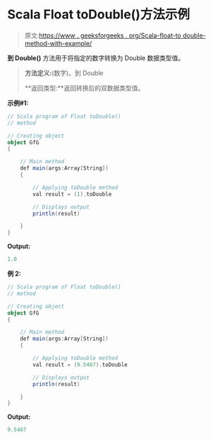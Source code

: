 # Scala Float toDouble()方法示例

> 原文:[https://www . geeksforgeeks . org/Scala-float-to double-method-with-example/](https://www.geeksforgeeks.org/scala-float-todouble-method-with-example/)

**到 Double()** 方法用于将指定的数字转换为 Double 数据类型值。

> **方法定义:**(数字)。到 Double
> 
> **返回类型:**返回转换后的双数据类型值。

**示例#1:**

```scala
// Scala program of Float toDouble()
// method

// Creating object
object GfG
{ 

    // Main method
    def main(args:Array[String])
    {

        // Applying toDouble method
        val result = (1).toDouble

        // Displays output
        println(result)

    }
} 
```

**Output:**

```scala
1.0

```

**例 2:**

```scala
// Scala program of Float toDouble()
// method

// Creating object
object GfG
{ 

    // Main method
    def main(args:Array[String])
    {

        // Applying toDouble method
        val result = (9.5467).toDouble

        // Displays output
        println(result)

    }
} 
```

**Output:**

```scala
9.5467

```